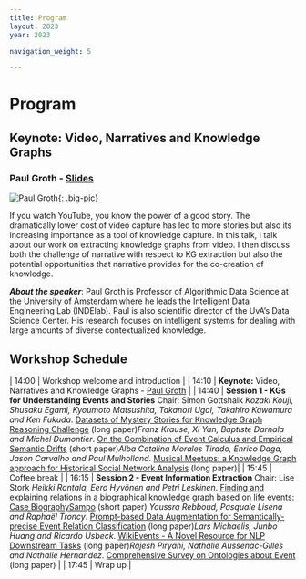```yaml
---
title: Program
layout: 2023
year: 2023

navigation_weight: 5

---
```


# Program

## Keynote: Video, Narratives and Knowledge Graphs
### Paul Groth - [Slides](https://drive.google.com/file/d/1N1L9ePbaVGvyKlpEIlnRWf1vLnXUZON0/view?usp=sharing)


![Paul Groth](https://www.uva.nl/binaries/_ht_1627462367096/medium/content/gallery/personen/g/r/01-groth-paul-hoogleraar-fnwi-foto.gillissen0gmail.com-img_4578.jpg
){: .big-pic}



If you watch YouTube, you know the power of a good story. The dramatically lower cost of video capture has led to more stories but also its increasing importance as a tool of knowledge capture. In this talk, I talk about our work on extracting knowledge graphs from video. I then discuss both the challenge of narrative with respect to KG extraction but also the potential opportunities that narrative provides for the co-creation of knowledge.

**_About the speaker_**: Paul Groth is Professor of Algorithmic Data Science at the University of Amsterdam where he leads the Intelligent Data Engineering Lab (INDElab). Paul is also scientific director of the UvA’s Data Science Center. His research focuses on intelligent systems for dealing with large amounts of diverse contextualized knowledge.


## Workshop Schedule

<div markdown="1" class="program">

| 14:00 | Workshop welcome and introduction	|
| 14:10 | **Keynote:** Video, Narratives and Knowledge Graphs - [Paul Groth](https://pgroth.com/) |
| 14:40	|	**Session 1 - KGs for Understanding Events and Stories** Chair: Simon Gottshalk	<span>_Kozaki Kouji, Shusaku Egami, Kyoumoto Matsushita, Takanori Ugai, Takahiro Kawamura and Ken Fukuda_. [Datasets of Mystery Stories for Knowledge Graph Reasoning Challenge](https://drive.google.com/file/d/1Jwu6QGn6YgfuwCDcUinzpCyWxZSSPxFq/view?usp=sharing) (long paper)</span><span>_Franz Krause, Xi Yan, Baptiste Darnala and Michel Dumontier_. [On the Combination of Event Calculus and Empirical Semantic Drifts](https://drive.google.com/file/d/1IzDCDo4Lc9PGXFeCsgM10WD204mZoB7Q/view?usp=sharing) (short paper)</span><span>_Alba Catalina Morales Tirado, Enrico Daga, Jason Carvalho and Paul Mulholland_. [Musical Meetups: a Knowledge Graph approach for Historical Social Network Analysis](https://drive.google.com/file/d/1JKNVRHBMDQfbn_UvpR6U85sRqvtJE2I3/view?usp=sharing) (long paper)</span>|
| 15:45 | Coffee break |
| 16:15 | **Session 2 - Event Information Extraction**	Chair: Lise Stork <span> _Heikki Rantala, Eero Hyvönen and Petri Leskinen_. [Finding and explaining relations in a biographical knowledge graph based on life events: Case BiographySampo](https://drive.google.com/file/d/1IikXlR35Kr_WRqiQn6WgAjJR22CgocO1/view?usp=sharing) (short paper) </span><span>_Youssra Rebboud, Pasquale Lisena and Raphaël Troncy_. [Prompt-based Data Augmentation for Semantically-precise Event Relation Classification](https://drive.google.com/file/d/1JrFhI2ULGisPZ46ZcjH3EqVW8qunlzWe/view?usp=sharings) (long paper)</span><span>_Lars Michaelis, Junbo Huang and Ricardo Usbeck_. [WikiEvents - A Novel Resource for NLP Downstream Tasks](https://drive.google.com/file/d/1JFmbsAj4YbQRLWRBV-zfUj6URrEBPreD/view?usp=sharing) (long paper)</span><span>_Rajesh Piryani, Nathalie Aussenac-Gilles and Nathalie Hernandez_. [Comprehensive Survey on Ontologies about Event](https://drive.google.com/file/d/1P1YIQmOjcjbEFfqoB_IuuoMjQIz_lHDn/view?usp=sharing) (long paper)</span> |
| 17:45 | Wrap up |

</div>